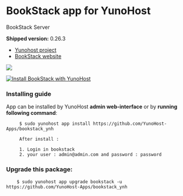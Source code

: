 # BookStack app for YunoHost
BookStack Server

**Shipped version:** 0.26.3

- [Yunohost project](https://yunohost.org)
- [BookStack website](https://github.com/BookStackApp/BookStack/)

![](https://avatars1.githubusercontent.com/u/20912696?s=400&v=4)


[![Install BookStack with YunoHost](https://install-app.yunohost.org/install-with-yunohost.png)](https://install-app.yunohost.org/?app=bookstack)

### Installing guide

 App can be installed by YunoHost **admin web-interface** or by **running following command**:

         $ sudo yunohost app install https://github.com/YunoHost-Apps/bookstack_ynh
         
         After install :
 
         1. Login in bookstack
         2. your user : admin@admin.com and password : password

 
### Upgrade this package:

        $ sudo yunohost app upgrade bookstack -u https://github.com/YunoHost-Apps/bookstack_ynh

